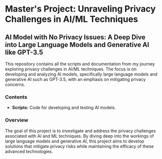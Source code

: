 # Master's Project: Unraveling Privacy Challenges in AI/ML Techniques

## AI Model with No Privacy Issues: A Deep Dive into Large Language Models and Generative AI like GPT-3.5

This repository contains all the scripts and documentation from my journey exploring privacy challenges in AI/ML techniques. The focus is on developing and analyzing AI models, specifically large language models and generative AI such as GPT-3.5, with an emphasis on mitigating privacy concerns.

### Contents

- **Scripts:** Code for developing and testing AI models.

### Overview

The goal of this project is to investigate and address the privacy challenges associated with AI and ML techniques. By diving deep into the workings of large language models and generative AI, this project aims to develop solutions that mitigate privacy risks while maintaining the efficacy of these advanced technologies.
